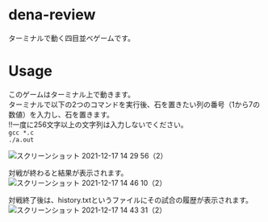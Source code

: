 # dena-review
ターミナルで動く四目並べゲームです。

# Usage
このゲームはターミナル上で動きます。  
ターミナルで以下の2つのコマンドを実行後、石を置きたい列の番号（1から7の数値）を入力し、石を置きます。  
!!一度に256文字以上の文字列は入力しないでください。  
`gcc *.c`  
`./a.out`  

![スクリーンショット 2021-12-17 14 29 56（2）](https://user-images.githubusercontent.com/62476416/146494872-d58f3a12-b80b-4e3a-a23c-c9d2700a1bb9.png)  
  
対戦が終わると結果が表示されます。  
![スクリーンショット 2021-12-17 14 46 10（2）](https://user-images.githubusercontent.com/62476416/146495777-4bfe5ea6-dba7-481e-bc7e-37072efacaf1.png)  
  
対戦終了後は、history.txtというファイルにその試合の履歴が表示されます。  
![スクリーンショット 2021-12-17 14 43 31（2）](https://user-images.githubusercontent.com/62476416/146495827-68471050-82d9-48d1-96c3-96910e82114e.png)

